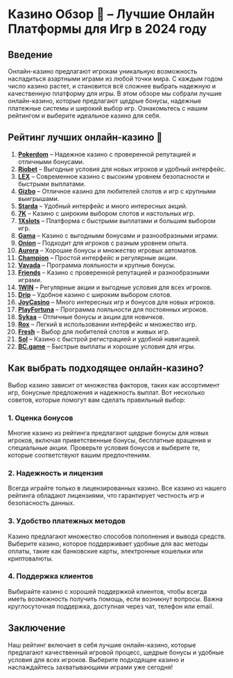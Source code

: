 # Казино Обзор 📝 – Лучшие Онлайн Платформы для Игр в 2024 году

## Введение

Онлайн-казино предлагают игрокам уникальную возможность насладиться азартными играми из любой точки мира. С каждым годом число казино растет, и становится всё сложнее выбрать надежную и качественную платформу для игры. В этом обзоре мы собрали лучшие онлайн-казино, которые предлагают щедрые бонусы, надежные платежные системы и широкий выбор игр. Ознакомьтесь с нашим рейтингом и выберите идеальное казино для себя.

## Рейтинг лучших онлайн-казино 🎰

1. **[Pokerdom](https://brandplay.link/4k77v2yx)** – Надежное казино с проверенной репутацией и отличными бонусами.
2. **[Riobet](https://brandplay.link/7xBLTPyj)** – Выгодные условия для новых игроков и удобный интерфейс.
3. **[LEX](https://brandplay.link/zW4hdDFV)** – Современное казино с высоким уровнем безопасности и быстрыми выплатами.
4. **[Gizbo](https://brandplay.link/bprXw4YV)** – Отличное казино для любителей слотов и игр с крупными выигрышами.
5. **[Starda](https://brandplay.link/fB7xwRFL)** – Удобный интерфейс и много интересных акций.
6. **[7K](https://brandplay.link/BvQyFShp)** – Казино с широким выбором слотов и настольных игр.
7. **[1Xslots](https://brandplay.link/hSB1khtr)** – Платформа с быстрыми выплатами и большим выбором игр.
8. **[Gama](https://brandplay.link/j6NMKsDz)** – Казино с выгодными бонусами и разнообразными играми.
9. **[Onion](https://brandplay.link/zBGRVpQ9)** – Подходит для игроков с разным уровнем опыта.
10. **[Aurora](https://10trafic-stat2.com/click/668546556bcc6313411604bd/6766/13032/subaccount)** – Хорошие бонусы и множество игровых автоматов.
11. **[Champion](https://temon-gter.cfd/go/lRq?p80412p304504pcc44t17455)** – Простой интерфейс и регулярные акции.
12. **[Vavada](https://vavadapartner.pro/?promo=ea5c9275-6854-4505-94fc-95ab18221945-linkb2)** – Программа лояльности и крупные бонусы.
13. **[Friends](https://gofriends.run/linkb2)** – Казино с проверенной репутацией и разнообразными играми.
14. **[1WIN](https://brandplay.link/smXVpBbG)** – Регулярные акции и выгодные условия для всех игроков.
15. **[Drip](https://drp-ircp01.com/c07e6a3db)** – Удобное казино с широким выбором слотов.
16. **[JoyCasino](https://rpc30.call2me.pro/?/ru/registration?apkpop=0&partner=p24970p3291217pc98f)** – Много интересных игр и бонусов для новых игроков.
17. **[PlayFortuna](https://fortunapromo.net/alt/playfortuna/registration?0dc4a9362a71feb7e3f165fb8e766f70)** – Программа лояльности для постоянных игроков.
18. **[Sykaa](https://s-two-way.com/?source=linkb2&pid=30697)** – Отличные бонусы и акции для новичков.
19. **[Rox](https://rox-pvwfpjgcxe.com/cb1ee18a5)** – Легкий в использовании интерфейс и множество игр.
20. **[Fresh](https://fresh-eumwkxwao.com/c3f7b485d)** – Выбор для любителей слотов и живых игр.
21. **[Sol](https://sol-mmtdzfbaco.com/cb2415bca)** – Казино с быстрой регистрацией и удобной навигацией.
22. **[BC.game](https://partnerbcgame.com/dcc53d441)** – Быстрые выплаты и хорошие условия для игры.

## Как выбрать подходящее онлайн-казино?

Выбор казино зависит от множества факторов, таких как ассортимент игр, бонусные предложения и надежность выплат. Вот несколько советов, которые помогут вам сделать правильный выбор:

### 1. Оценка бонусов

Многие казино из рейтинга предлагают щедрые бонусы для новых игроков, включая приветственные бонусы, бесплатные вращения и специальные акции. Проверьте условия бонусов и выберите те, которые соответствуют вашим предпочтениям.

### 2. Надежность и лицензия

Всегда играйте только в лицензированных казино. Все казино из нашего рейтинга обладают лицензиями, что гарантирует честность игр и безопасность данных.

### 3. Удобство платежных методов

Казино предлагают множество способов пополнения и вывода средств. Выберите казино, которое поддерживает удобные для вас методы оплаты, такие как банковские карты, электронные кошельки или криптовалюты.

### 4. Поддержка клиентов

Выбирайте казино с хорошей поддержкой клиентов, чтобы всегда иметь возможность получить помощь, если возникнут вопросы. Важна круглосуточная поддержка, доступная через чат, телефон или email.

## Заключение

Наш рейтинг включает в себя лучшие онлайн-казино, которые предлагают качественный игровой процесс, щедрые бонусы и удобные условия для всех игроков. Выберите подходящее казино и наслаждайтесь захватывающими играми уже сегодня!
